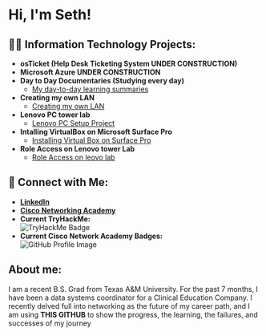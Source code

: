 
<h1>Hi, I'm Seth!</h1>

<h2>👨‍💻 Information Technology Projects:</h2>

- <b>osTicket (Help Desk Ticketing System UNDER CONSTRUCTION)</b>
- <b>Microsoft Azure UNDER CONSTRUCTION</b>
- <b>Day to Day Documentaries (Studying every day)</b>
  - [My day-to-day learning summaries](/day_to_day.md)
- <b>Creating my own LAN</b>
  - [Creating my own LAN](/CreatingALAN.md)
- <b>Lenovo PC tower lab</b>
  - [Lenovo PC Setup Project](/LenovoPCSetupProject.md)
- <b>Intalling VirtualBox on Microsoft Surface Pro</b>
  - [Installing Virtual Box on Surface Pro](/Installing_Virtual_Box.md)
- <b>Role Access on Lenovo tower Lab</b>
  - [Role Access on leovo lab](/roleaccess.md)
    

## 🤳 Connect with Me:
- **[LinkedIn](https://www.linkedin.com/in/seth-adams-sa2025/)**  
- **[Cisco Networking Academy](https://www.netacad.com/dashboard)**  
- **Current TryHackMe:**  
  ![TryHackMe Badge](https://tryhackme-badges.s3.amazonaws.com/sethadams2024.png)  
- **Current Cisco Network Academy Badges:**  
  ![GitHub Profile Image](https://github.com/user-attachments/assets/f705520d-6637-4c12-a78d-9e9e858ec308)  


<h2> About me:</h2>
<p> I am a recent B.S. Grad from Texas A&M University. For the past 7 months, I have been a data systems coordinator for a Clinical Education Company.
I recently delved full into networking as the future of my career path, and I am using <b>THIS GITHUB</b>  to show the progress, the learning, the failures, and successes of my journey</p>


